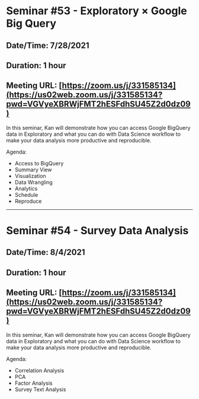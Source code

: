 # Seminar #53 - Exploratory × Google Big Query
## Date/Time: 7/28/2021
## Duration: 1 hour
## Meeting URL: [https://zoom.us/j/331585134](https://us02web.zoom.us/j/331585134?pwd=VGVyeXBRWjFMT2hESFdhSU45Z2d0dz09)

In this seminar, Kan will demonstrate how you can access Google BigQuery data in Exploratory and what you can do with Data Science workflow to make your data analysis more productive and reproducible.

Agenda:

* Access to BigQuery
* Summary View
* Visualization
* Data Wrangling
* Analytics
* Schedule
* Reproduce

----


# Seminar #54 - Survey Data Analysis
## Date/Time: 8/4/2021
## Duration: 1 hour
## Meeting URL: [https://zoom.us/j/331585134](https://us02web.zoom.us/j/331585134?pwd=VGVyeXBRWjFMT2hESFdhSU45Z2d0dz09)

In this seminar, Kan will demonstrate how you can access Google BigQuery data in Exploratory and what you can do with Data Science workflow to make your data analysis more productive and reproducible.

Agenda:

* Correlation Analysis
* PCA
* Factor Analysis
* Survey Text Analysis
